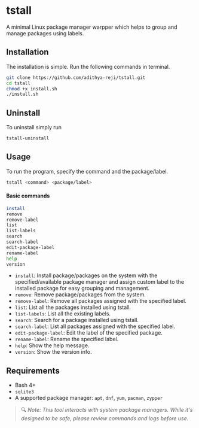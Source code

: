 # tstall
A minimal Linux package manager warpper which helps to group and manage packages using labels. 

## Installation
The installation is simple. Run the following commands in terminal.
```bash
git clone https://github.com/adithya-reji/tstall.git
cd tstall
chmod +x install.sh
./install.sh
```
## Uninstall
To uninstall simply run
```bash
tstall-uninstall
```
## Usage
To run the program, specify the command and the package/label.
```bash
tstall <command> <package/label>
```

#### Basic commands
```bash
install
remove
remove-label
list
list-labels
search
search-label
edit-package-label
rename-label
help
version
```

* `install`:  Install package/packages on the system with the specified/available package manager and assign custom label to the installed package for easy grouping and management.
* `remove`: Remove package/packages from the system.
* `remove-label`: Remove all packages assigned with the specified label.
* `list`: List all the packages installed using tstall.
* `list-labels`: List all the existing labels.
* `search`: Search for a package installed using tstall.
* `search-label`: List all packages assigned with the specified label.
* `edit-package-label`: Edit the label of the specified package.
* `rename-label`: Rename the specified label.
* `help`: Show the help message.
* `version`: Show the version info.

## Requirements
* Bash 4+
* `sqlite3`
* A supported package manager: `apt`, `dnf`, `yum`, `pacman`, `zypper`

> 🔍 *Note: This tool interacts with system package managers. While it's designed to be safe, please review commands and logs before use.*
